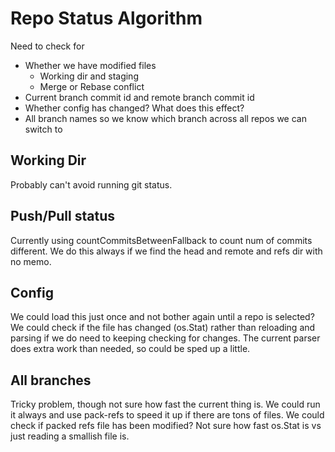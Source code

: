 # Repo Status Algorithm

Need to check for
- Whether we have modified files
  - Working dir and staging
  - Merge or Rebase conflict
- Current branch commit id and remote branch commit id
- Whether config has changed? What does this effect?
- All branch names so we know which branch across all repos we can switch to

## Working Dir
Probably can't avoid running git status.

## Push/Pull status
Currently using countCommitsBetweenFallback to count num of commits different. We do this always if
we find the head and remote and refs dir with no memo.

## Config
We could load this just once and not bother again until a repo is selected? 
We could check if the file has changed (os.Stat) rather than reloading and parsing if we do need to 
keeping checking for changes.
The current parser does extra work than needed, so could be sped up a little.

## All branches
Tricky problem, though not sure how fast the current thing is. 
We could run it always and use pack-refs to speed it up if there are tons of files.
We could check if packed refs file has been modified? Not sure how fast os.Stat is vs just reading a smallish file is.
